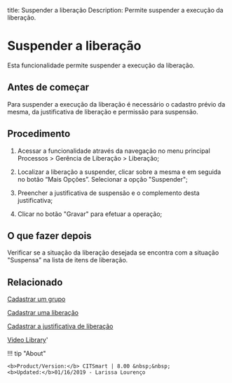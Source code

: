 title:  Suspender a liberação 
Description: Permite suspender a execução da liberação. 
# Suspender a liberação

Esta funcionalidade permite suspender a execução da liberação.

Antes de começar
----------------

Para suspender a execução da liberação é necessário o cadastro
prévio da mesma, da justificativa de liberação e permissão para
suspensão.

Procedimento 
-------------

1.  Acessar a funcionalidade através da navegação no menu principal Processos \>
    Gerência de Liberação \> Liberação;

2.  Localizar a liberação a suspender, clicar sobre a mesma e em
    seguida no botão “Mais Opções”. Selecionar a opção "Suspender";

3.  Preencher a justificativa de suspensão e o complemento desta justificativa;

4.  Clicar no botão "Gravar" para efetuar a operação;

O que fazer depois
------------------

Verificar se a situação da liberação desejada se encontra com a
situação "Suspensa" na lista de itens de liberação.  

Relacionado
-----------

[Cadastrar um grupo](/pt-br/citsmart-platform-8/initial-settings/access-settings/user/register-groups.html)

[Cadastrar uma liberação](/pt-br/citsmart-platform-8/processes/release/use/register-release-request.html)

[Cadastrar a justificativa de liberação](/pt-br/citsmart-platform-8/processes/release/use/release-justification.html)

<i class='fa fa-youtube-play  fa-2x' style='color:#97ce17;vertical-align: middle;'> </i> [Video Library](https://www.youtube.com/playlist?list=PLB5qK2uzf2RPc9F3kW8T8Mw2rtMylBEWC)'

!!! tip "About"

    <b>Product/Version:</b> CITSmart | 8.00 &nbsp;&nbsp;
    <b>Updated:</b>01/16/2019 - Larissa Lourenço
